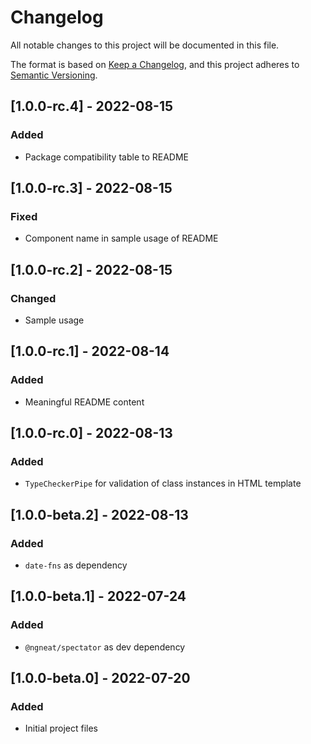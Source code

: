 # Changelog

All notable changes to this project will be documented in this file.

The format is based on [Keep a Changelog](https://keepachangelog.com/en/1.0.0/),
and this project adheres to [Semantic Versioning](https://semver.org/spec/v2.0.0.html).

## [1.0.0-rc.4] - 2022-08-15

### Added

- Package compatibility table to README

## [1.0.0-rc.3] - 2022-08-15

### Fixed

- Component name in sample usage of README

## [1.0.0-rc.2] - 2022-08-15

### Changed

- Sample usage

## [1.0.0-rc.1] - 2022-08-14

### Added

- Meaningful README content

## [1.0.0-rc.0] - 2022-08-13

### Added

- `TypeCheckerPipe` for validation of class instances in HTML template

## [1.0.0-beta.2] - 2022-08-13

### Added

- `date-fns` as dependency

## [1.0.0-beta.1] - 2022-07-24

### Added

- `@ngneat/spectator` as dev dependency

## [1.0.0-beta.0] - 2022-07-20

### Added

- Initial project files
